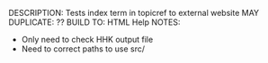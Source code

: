 DESCRIPTION: Tests index term in topicref to external website
MAY DUPLICATE: ??
BUILD TO: HTML Help
NOTES: 
* Only need to check HHK output file
* Need to correct paths to use src/